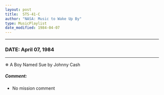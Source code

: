 ```yaml
---
layout: post
title:  STS-41-C
author: "NASA: Music to Wake Up By"
type: MusicPlaylist
date_modified: 1984-04-07
---
```


----
### DATE: April 07, 1984
----
✵ A Boy Named Sue by Johnny Cash

##### Comment:
* No mission comment
